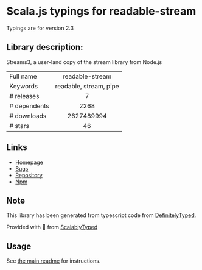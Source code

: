 
# Scala.js typings for readable-stream

Typings are for version 2.3

## Library description:
Streams3, a user-land copy of the stream library from Node.js

|                    |                 |
| ------------------ | :-------------: |
| Full name          | readable-stream |
| Keywords           | readable, stream, pipe |
| # releases         | 7 |
| # dependents       | 2268 |
| # downloads        | 2627489994 |
| # stars            | 46 |

## Links
- [Homepage](https://github.com/nodejs/readable-stream#readme)
- [Bugs](https://github.com/nodejs/readable-stream/issues)
- [Repository](https://github.com/nodejs/readable-stream)
- [Npm](https://www.npmjs.com/package/readable-stream)
    


## Note
This library has been generated from typescript code from [DefinitelyTyped](https://definitelytyped.org).

Provided with :purple_heart: from [ScalablyTyped](https://github.com/oyvindberg/ScalablyTyped)

## Usage
See [the main readme](../../readme.md) for instructions.


